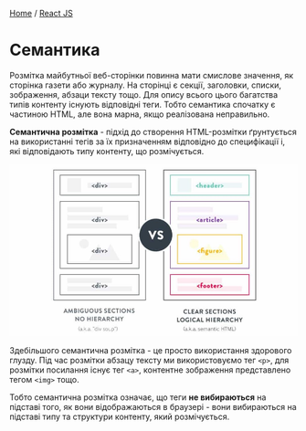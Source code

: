 [Home](../../README.md) / [React JS](../README_HTML_CSS.md)

# Семантика

Розмітка майбутньої веб-сторінки повинна мати смислове значення, як сторінка газети або журналу. На сторінці є секції, заголовки, списки, зображення, абзаци тексту тощо. Для опису всього цього багатства типів контенту існують відповідні теги. Тобто семантика спочатку є частиною HTML, але вона марна, якщо реалізована неправильно.

**Семантична розмітка** - підхід до створення HTML-розмітки ґрунтується на використанні тегів за їх призначенням відповідно до специфікації і, які відповідають типу контенту, що розмічується.

![](img/semantics.jpg)

Здебільшого семантична розмітка - це просто використання здорового глузду. Під час розмітки абзацу тексту ми використовуємо тег `<p>`, для розмітки посилання існує тег `<a>`, контентне зображення представлено тегом `<img>` тощо.

Тобто семантична розмітка означає, що теги **не вибираються** на підставі того, як вони відображаються в браузері - вони вибираються на підставі типу та структури контенту, який розмічується.